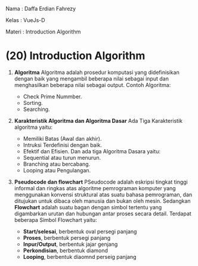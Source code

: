 Nama   : Daffa Erdian Fahrezy

Kelas  : VueJs-D

Materi : Introduction Algorithm

# (20) Introduction Algorithm

1. **Algoritma**
    Algoritma adalah prosedur komputasi yang didefinisikan dengan baik yang mengambil beberapa nilai sebagai input dan menghasilkan beberapa nilai sebagai output. Contoh Algoritma:
    * Check Prime Nummber.
    * Sorting.
    * Searching.

2. **Karakteristik Algoritma dan Algoritma Dasar**
    Ada Tiga Karakteristik algoritma yaitu:
    * Memiliki Batas (Awal dan akhir).
    * Intruksi Terdefinisi dengan baik.
    * Efektif dan Efisien.
    Dan ada tiga Algoritma Dasara yaitu:
    * Sequential atau turun menurun.
    * Branching atau bercabang.
    * Looping atau Pengulangan.

3. **Pseudocode dan flowchart**
    PSeudocode adalah eskripsi tingkat tinggi informal dan ringkas atas algoritme pemrograman komputer yang menggunakan konvensi struktural atas suatu bahasa pemrograman, dan ditujukan untuk dibaca oleh manusia dan bukan oleh mesin. 
    Sedangkan **Flowchart** adalah suatu bagan dengan simbol tertentu yang digambarkan urutan dan hubungan antar proses secara detail. Terdapat beberapa Simbol Flowchart yaitu:
    * **Start/selesai**, berbentuk oval persegi panjang
    * **Proses**, berbentuk persegi panjang
    * **Inpur/Output**, berbentuk jajar genjang 
    * **Perkondisian**, berbentuk diamond
    * **Looping**, berbentuk diaomnd perseig panjang